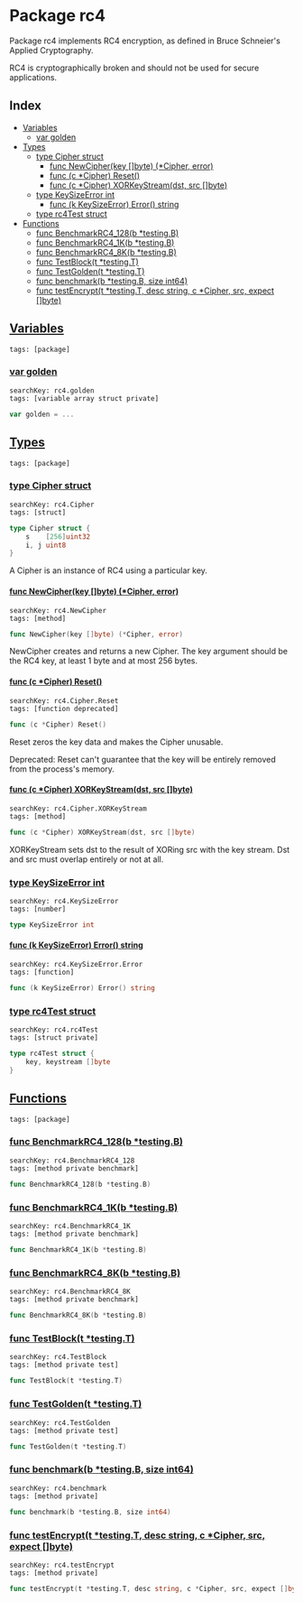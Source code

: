 # Package rc4

Package rc4 implements RC4 encryption, as defined in Bruce Schneier's Applied Cryptography. 

RC4 is cryptographically broken and should not be used for secure applications. 

## Index

* [Variables](#var)
    * [var golden](#golden)
* [Types](#type)
    * [type Cipher struct](#Cipher)
        * [func NewCipher(key []byte) (*Cipher, error)](#NewCipher)
        * [func (c *Cipher) Reset()](#Cipher.Reset)
        * [func (c *Cipher) XORKeyStream(dst, src []byte)](#Cipher.XORKeyStream)
    * [type KeySizeError int](#KeySizeError)
        * [func (k KeySizeError) Error() string](#KeySizeError.Error)
    * [type rc4Test struct](#rc4Test)
* [Functions](#func)
    * [func BenchmarkRC4_128(b *testing.B)](#BenchmarkRC4_128)
    * [func BenchmarkRC4_1K(b *testing.B)](#BenchmarkRC4_1K)
    * [func BenchmarkRC4_8K(b *testing.B)](#BenchmarkRC4_8K)
    * [func TestBlock(t *testing.T)](#TestBlock)
    * [func TestGolden(t *testing.T)](#TestGolden)
    * [func benchmark(b *testing.B, size int64)](#benchmark)
    * [func testEncrypt(t *testing.T, desc string, c *Cipher, src, expect []byte)](#testEncrypt)


## <a id="var" href="#var">Variables</a>

```
tags: [package]
```

### <a id="golden" href="#golden">var golden</a>

```
searchKey: rc4.golden
tags: [variable array struct private]
```

```Go
var golden = ...
```

## <a id="type" href="#type">Types</a>

```
tags: [package]
```

### <a id="Cipher" href="#Cipher">type Cipher struct</a>

```
searchKey: rc4.Cipher
tags: [struct]
```

```Go
type Cipher struct {
	s    [256]uint32
	i, j uint8
}
```

A Cipher is an instance of RC4 using a particular key. 

#### <a id="NewCipher" href="#NewCipher">func NewCipher(key []byte) (*Cipher, error)</a>

```
searchKey: rc4.NewCipher
tags: [method]
```

```Go
func NewCipher(key []byte) (*Cipher, error)
```

NewCipher creates and returns a new Cipher. The key argument should be the RC4 key, at least 1 byte and at most 256 bytes. 

#### <a id="Cipher.Reset" href="#Cipher.Reset">func (c *Cipher) Reset()</a>

```
searchKey: rc4.Cipher.Reset
tags: [function deprecated]
```

```Go
func (c *Cipher) Reset()
```

Reset zeros the key data and makes the Cipher unusable. 

Deprecated: Reset can't guarantee that the key will be entirely removed from the process's memory. 

#### <a id="Cipher.XORKeyStream" href="#Cipher.XORKeyStream">func (c *Cipher) XORKeyStream(dst, src []byte)</a>

```
searchKey: rc4.Cipher.XORKeyStream
tags: [method]
```

```Go
func (c *Cipher) XORKeyStream(dst, src []byte)
```

XORKeyStream sets dst to the result of XORing src with the key stream. Dst and src must overlap entirely or not at all. 

### <a id="KeySizeError" href="#KeySizeError">type KeySizeError int</a>

```
searchKey: rc4.KeySizeError
tags: [number]
```

```Go
type KeySizeError int
```

#### <a id="KeySizeError.Error" href="#KeySizeError.Error">func (k KeySizeError) Error() string</a>

```
searchKey: rc4.KeySizeError.Error
tags: [function]
```

```Go
func (k KeySizeError) Error() string
```

### <a id="rc4Test" href="#rc4Test">type rc4Test struct</a>

```
searchKey: rc4.rc4Test
tags: [struct private]
```

```Go
type rc4Test struct {
	key, keystream []byte
}
```

## <a id="func" href="#func">Functions</a>

```
tags: [package]
```

### <a id="BenchmarkRC4_128" href="#BenchmarkRC4_128">func BenchmarkRC4_128(b *testing.B)</a>

```
searchKey: rc4.BenchmarkRC4_128
tags: [method private benchmark]
```

```Go
func BenchmarkRC4_128(b *testing.B)
```

### <a id="BenchmarkRC4_1K" href="#BenchmarkRC4_1K">func BenchmarkRC4_1K(b *testing.B)</a>

```
searchKey: rc4.BenchmarkRC4_1K
tags: [method private benchmark]
```

```Go
func BenchmarkRC4_1K(b *testing.B)
```

### <a id="BenchmarkRC4_8K" href="#BenchmarkRC4_8K">func BenchmarkRC4_8K(b *testing.B)</a>

```
searchKey: rc4.BenchmarkRC4_8K
tags: [method private benchmark]
```

```Go
func BenchmarkRC4_8K(b *testing.B)
```

### <a id="TestBlock" href="#TestBlock">func TestBlock(t *testing.T)</a>

```
searchKey: rc4.TestBlock
tags: [method private test]
```

```Go
func TestBlock(t *testing.T)
```

### <a id="TestGolden" href="#TestGolden">func TestGolden(t *testing.T)</a>

```
searchKey: rc4.TestGolden
tags: [method private test]
```

```Go
func TestGolden(t *testing.T)
```

### <a id="benchmark" href="#benchmark">func benchmark(b *testing.B, size int64)</a>

```
searchKey: rc4.benchmark
tags: [method private]
```

```Go
func benchmark(b *testing.B, size int64)
```

### <a id="testEncrypt" href="#testEncrypt">func testEncrypt(t *testing.T, desc string, c *Cipher, src, expect []byte)</a>

```
searchKey: rc4.testEncrypt
tags: [method private]
```

```Go
func testEncrypt(t *testing.T, desc string, c *Cipher, src, expect []byte)
```

